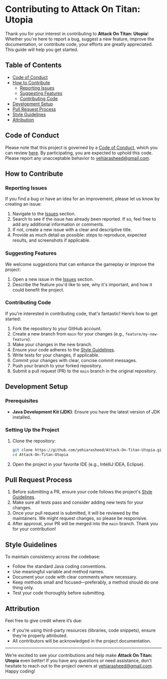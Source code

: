 # Contributing to Attack On Titan: Utopia

Thank you for your interest in contributing to **Attack On Titan: Utopia**! Whether you're here to report a bug, suggest a new feature, improve the documentation, or contribute code, your efforts are greatly appreciated. This guide will help you get started.

## Table of Contents
- [Code of Conduct](#code-of-conduct)
- [How to Contribute](#how-to-contribute)
  - [Reporting Issues](#reporting-issues)
  - [Suggesting Features](#suggesting-features)
  - [Contributing Code](#contributing-code)
- [Development Setup](#development-setup)
- [Pull Request Process](#pull-request-process)
- [Style Guidelines](#style-guidelines)
- [Attribution](#attribution)

## Code of Conduct

Please note that this project is governed by a [Code of Conduct](#), which you can review [here](#). By participating, you are expected to uphold this code. Please report any unacceptable behavior to [yehiarasheed@gmail.com](mailto:yehiarasheed@gmail.com).

## How to Contribute

### Reporting Issues

If you find a bug or have an idea for an improvement, please let us know by creating an issue:
1. Navigate to the [Issues](https://github.com/yehiarasheed/Attack-On-Titan-Utopia/issues) section.
2. Search to see if the issue has already been reported. If so, feel free to add any additional information or comments.
3. If not, create a new issue with a clear and descriptive title.
4. Provide as much detail as possible: steps to reproduce, expected results, and screenshots if applicable.

### Suggesting Features

We welcome suggestions that can enhance the gameplay or improve the project:
1. Open a new issue in the [Issues](https://github.com/yehiarasheed/Attack-On-Titan-Utopia/issues) section.
2. Describe the feature you'd like to see, why it's important, and how it could benefit the project.

### Contributing Code

If you're interested in contributing code, that's fantastic! Here’s how to get started:
1. Fork the repository to your GitHub account.
2. Create a new branch from `main` for your changes (e.g., `feature/my-new-feature`).
3. Make your changes in the new branch.
4. Ensure your code adheres to the [Style Guidelines](#style-guidelines).
5. Write tests for your changes, if applicable.
6. Commit your changes with clear, concise commit messages.
7. Push your branch to your forked repository.
8. Submit a pull request (PR) to the `main` branch in the original repository.

## Development Setup

### Prerequisites
- **Java Development Kit (JDK)**: Ensure you have the latest version of JDK installed.

### Setting Up the Project
1. Clone the repository:
   ```bash
   git clone https://github.com/yehiarasheed/Attack-On-Titan-Utopia.git
   cd Attack-On-Titan-Utopia
   ```
2. Open the project in your favorite IDE (e.g., IntelliJ IDEA, Eclipse).

## Pull Request Process

1. Before submitting a PR, ensure your code follows the project's [Style Guidelines](#style-guidelines).
2. Make sure all tests pass and consider adding new tests for your changes.
3. Once your pull request is submitted, it will be reviewed by the maintainers. We might request changes, so please be responsive.
4. After approval, your PR will be merged into the `main` branch. Thank you for your contribution!

## Style Guidelines

To maintain consistency across the codebase:
- Follow the standard Java coding conventions.
- Use meaningful variable and method names.
- Document your code with clear comments where necessary.
- Keep methods small and focused—preferably, a method should do one thing only.
- Test your code thoroughly before submitting.

## Attribution

Feel free to give credit where it’s due:
- If you’re using third-party resources (libraries, code snippets), ensure they’re properly attributed.
- All contributors will be acknowledged in the project documentation.

---

We’re excited to see your contributions and help make **Attack On Titan: Utopia** even better! If you have any questions or need assistance, don't hesitate to reach out to the project owners at [yehiarasheed@gmail.com](mailto:yehiarasheed@gmail.com). Happy coding!
